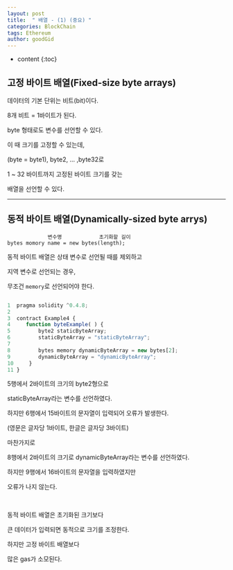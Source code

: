 ```yaml
---
layout: post
title:  " 배열 - (1) (중요) "
categories: BlockChain
tags: Ethereum
author: goodGid
---
```

* content
{:toc}



## 고정 바이트 배열(Fixed-size byte arrays)

데이터의 기본 단위는 비트(bit)이다.

8개 비트 = 1바이트가 된다.

byte 형태로도 변수를 선언할 수 있다.

이 때 크기를 고정할 수 있는데,

(byte = byte1), byte2, ... ,byte32로 

1 ~ 32 바이트까지 고정된 바이트 크기를 갖는

배열을 선언할 수 있다.


---


## 동적 바이트 배열(Dynamically-sized byte arrys)

```
             변수명            초기화할 길이
bytes momory name = new bytes(length);
```

동적 바이트 배열은 상태 변수로 선언될 때를 제외하고

지역 변수로 선언되는 경우,

무조건 `memory`로 선언되어야 한다.

``` js

1  pragma solidity ^0.4.8; 
2 
3  contract Example4 {
4     function byteExample( ) {
5         byte2 staticByteArray;
6         staticByteArray = "staticByteArray";
7         
8         bytes memory dynamicByteArray = new bytes[2];
9         dynamicByteArray = "dynamicByteArray";
10     }
11 }

```

5행에서 2바이트의 크기의 byte2형으로

staticByteArray라는 변수를 선언하였다.

하지만 6행에서 15바이트의 문자열이 입력되어 오류가 발생한다.

(영문은 글자당 1바이트, 한글은 글자당 3바이트)

마찬가지로

8행에서 2바이트의 크기로 dynamicByteArray라는 변수를 선언하였다.

하지만 9행에서 16바이트의 문자열을 입력하였지만 

오류가 나지 않는다.

<br>

동적 바이트 배열은 초기화된 크기보다 

큰 데이터가 입력되면 동적으로 크기를 조정한다.

하지만 고정 바이트 배열보다 

많은 gas가 소모된다.



